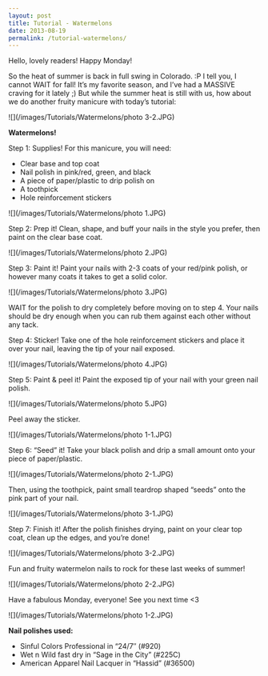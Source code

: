 ```yaml
---
layout: post
title: Tutorial - Watermelons
date: 2013-08-19
permalink: /tutorial-watermelons/
---
```


Hello, lovely readers! Happy Monday!

So the heat of summer is back in full swing in Colorado. :P I tell you, I cannot WAIT for fall! It’s my favorite season, and I’ve had a MASSIVE craving for it lately ;) But while the summer heat is still with us, how about we do another fruity manicure with today’s tutorial:

![](/images/Tutorials/Watermelons/photo 3-2.JPG)

**Watermelons!**

Step 1: Supplies! For this manicure, you will need:

- Clear base and top coat
- Nail polish in pink/red, green, and black
- A piece of paper/plastic to drip polish on
- A toothpick
- Hole reinforcement stickers

![](/images/Tutorials/Watermelons/photo 1.JPG)

Step 2: Prep it! Clean, shape, and buff your nails in the style you prefer, then paint on the clear base coat.

![](/images/Tutorials/Watermelons/photo 2.JPG)

Step 3: Paint it! Paint your nails with 2-3 coats of your red/pink polish, or however many coats it takes to get a solid color.

![](/images/Tutorials/Watermelons/photo 3.JPG)

WAIT for the polish to dry completely before moving on to step 4. Your nails should be dry enough when you can rub them against each other without any tack.

Step 4: Sticker! Take one of the hole reinforcement stickers and place it over your nail, leaving the tip of your nail exposed.

![](/images/Tutorials/Watermelons/photo 4.JPG)

Step 5: Paint & peel it! Paint the exposed tip of your nail with your green nail polish.

![](/images/Tutorials/Watermelons/photo 5.JPG)

Peel away the sticker.

![](/images/Tutorials/Watermelons/photo 1-1.JPG)

Step 6: “Seed” it! Take your black polish and drip a small amount onto your piece of paper/plastic.

![](/images/Tutorials/Watermelons/photo 2-1.JPG)

Then, using the toothpick, paint small teardrop shaped “seeds” onto the pink part of your nail.

![](/images/Tutorials/Watermelons/photo 3-1.JPG)

Step 7: Finish it! After the polish finishes drying, paint on your clear top coat, clean up the edges, and you’re done! 

![](/images/Tutorials/Watermelons/photo 3-2.JPG)

Fun and fruity watermelon nails to rock for these last weeks of summer!

![](/images/Tutorials/Watermelons/photo 2-2.JPG)

Have a fabulous Monday, everyone! See you next time <3

![](/images/Tutorials/Watermelons/photo 1-2.JPG)

**Nail polishes used:**

- Sinful Colors Professional in “24/7″ (#920)
- Wet n Wild fast dry in “Sage in the City” (#225C)
- American Apparel Nail Lacquer in “Hassid” (#36500)